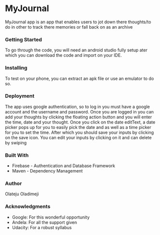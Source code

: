 # MyJournal
MyJournal app is an app that enables users to jot down there thoughts/to do in other to track there memories or fall back on as an archive

### Getting Started

To go through the code, you will need an android studio fully setup ater which you can download the code and import on your IDE.

### Installing

To test on your phone, you can extract an apk file or use an emulator to do so.

### Deployment

The app uses google authentication, so to log in you must have a google account and the username and password. 
Once you are logged in you can add your thoughts by clicking the floating action button and you will enter the time, date and your thought.
Once you click on the date editText, a date picker pops up for you to easily pick the date and as well as a time picker for you to set the time. After which you should save your inputs by clicking on the save icon.
You can edit your inputs by clicking on it and can delete by swiping

### Built With
 
* Firebase - Authentication and Database Framework
* Maven - Dependency Management
 
 
 ### Author

Olateju Oladimeji

 
 ### Acknowledgments

* Google: For this wonderful opportunity
* Andela: For all the support given
* Udacity: For a robust syllabus

